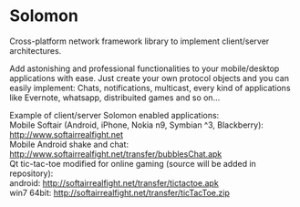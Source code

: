 Solomon
=======

Cross-platform network framework library to implement client/server architectures.

Add astonishing and professional functionalities to your mobile/desktop applications with ease.
Just create your own protocol objects and you can easily implement:
Chats, notifications, multicast, every kind of applications like Evernote, whatsapp, distribuited games and so on...

Example of client/server Solomon enabled applications:
<br>
Mobile Softair (Android, iPhone, Nokia n9, Symbian ^3, Blackberry): http://www.softairrealfight.net
<br>
Mobile Android shake and chat: http://www.softairrealfight.net/transfer/bubblesChat.apk
<br>
Qt tic-tac-toe modified for online gaming (source will be added in repository):
<br>
android: http://softairrealfight.net/transfer/tictactoe.apk
<br>
win7 64bit: http://softairrealfight.net/transfer/ticTacToe.zip



